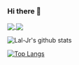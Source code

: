 ### Hi there 👋

<!--
**Lal-Jr/Lal-Jr** is a ✨ _special_ ✨ repository because its `README.md` (this file) appears on your GitHub profile.

Here are some ideas to get you started:

- 🔭 I’m currently working on ...
- 🌱 I’m currently learning ...
- 👯 I’m looking to collaborate on ...
- 🤔 I’m looking for help with ...
- 💬 Ask me about ...
- 📫 How to reach me: ...
- 😄 Pronouns: ...
- ⚡ Fun fact: ...
-->

<a href="https://github.com/Lal-Jr/github-readme-stats">
  <img align="center" src="https://github-readme-stats.vercel.app/api/pin/?username=Lal-Jr&repo=github-readme-stats" />
</a>
<a href="https://github.com/Lal-Jr/convoychat">
  <img align="center" src="https://github-readme-stats.vercel.app/api/pin/?username=Lal-Jr&repo=convoychat" />
</a>


![Lal-Jr's github stats](https://github-readme-stats.vercel.app/api?username=Lal-Jr&count_private=true&show_icons=true&theme=dark)


[![Top Langs](https://github-readme-stats.vercel.app/api/top-langs/?username=Lal-Jr&layout=compact)](https://github.com/Lal-Jr/github-readme-stats)
